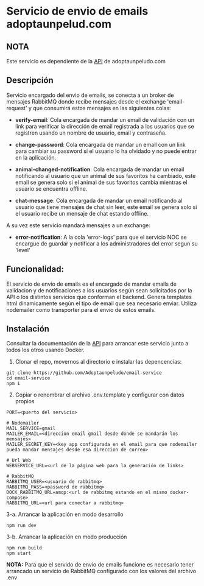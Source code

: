 # Servicio de envio de emails adoptaunpelud.com

## NOTA

Este servicio es dependiente de la [API](https://github.com/Adoptaunpeludo/backend) de adoptaunpeludo.com

## Descripción

Servicio encargado del envio de emails, se conecta a un broker de mensajes RabbitMQ donde recibe mensajes desde el exchange 'email-request' y que consumirá estos mensajes en las siguientes colas:

- **verify-email**: Cola encargada de mandar un email de validación con un link para verificar la dirección de email registrada a los usuarios que se registren usando un nombre de usuario, email y contraseña.

- **change-password**: Cola encargada de mandar un email con un link para cambiar su password si el usuario lo ha olvidado y no puede entrar en la aplicación.

- **animal-changed-notification**: Cola encargada de mandar un email notificando al usuario que un animal de sus favoritos ha cambiado, este email se genera solo si el animal de sus favoritos cambia mientras el usuario se encuentra offline.

- **chat-message**: Cola encargada de mandar un email notificando al usuario que tiene mensajes de chat sin leer, este email se genera solo si el usuario recibe un mensaje de chat estando offline.

A su vez este servicio mandará mensajes a un exchange:

- **error-notification**:  A la cola 'error-logs' para que el servicio NOC se encargue de guardar y notificar a los administradores del error segun su 'level'

## Funcionalidad:

El servicio de envio de emails es el encargado de mandar emails de validacion y de notificaciones a los usuarios según sean solicitados por la API o los distintos servicios que conforman el backend.
Genera templates html dinamicamente según el tipo de email que sea necesario enviar.
Utiliza nodemailer como transporter para el envio de estos emails.

## Instalación

Consultar la documentación de la [API](https://github.com/Adoptaunpeludo/backend) para arrancar este servicio junto a todos los otros usando Docker.

1. Clonar el repo, movernos al directorio e instalar las depencencias:

```
git clone https://github.com/Adoptaunpeludo/email-service
cd email-service
npm i
```

2. Copiar o renombrar el archivo .env.template y configurar con datos propios

```
PORT=<puerto del servicio>

# Nodemailer
MAIL_SERVICE=gmail
MAILER_EMAIL=<direccion email gmail desde donde se mandarán los mensajes>
MAILER_SECRET_KEY=<key app configurada en el email para que nodemailer pueda mandar mensajes desde esa direccion de correo>

# Url Web
WEBSERVICE_URL=<url de la página web para la generación de links>

# RabbitMQ
RABBITMQ_USER=<usuario de rabbitmq>
RABBITMQ_PASS=<password de rabbitmq>
DOCK_RABBITMQ_URL=amqp:<url de rabbitmq estando en el mismo docker-compose>
RABBITMQ_URL=<url para conectar a rabbitmq>
```

3-a. Arrancar la aplicación en modo desarrollo

```
npm run dev
```

3-b. Arrancar la aplicación en modo producción

```
npm run build
npm start
```

**NOTA:** Para que el servido de envio de emails funcione es necesario tener arrancado un servicio de RabbitMQ configurado con los valores del archivo .env
